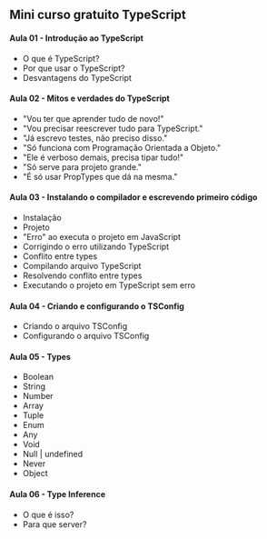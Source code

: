 <h2>Mini curso gratuito TypeScript</h2>

<h4>Aula 01 - Introdução ao TypeScript</h4>
<ul>
  <li>O que é TypeScript?</li>
  <li>Por que usar o TypeScript?</li>
  <li>Desvantagens do TypeScript</li>
 </ul>

<h4>Aula 02 - Mitos e verdades do TypeScript</h4>
<ul>
  <li>"Vou ter que aprender tudo de novo!"</li>
  <li>"Vou precisar reescrever tudo para TypeScript."</li>
  <li>"Já escrevo testes, não preciso disso."</li>
  <li>"Só funciona com Programação Orientada a Objeto."</li>
  <li>"Ele é verboso demais, precisa tipar tudo!"</li>
  <li>"Só serve para projeto grande."</li>
  <li>"É só usar PropTypes que dá na mesma."</li>
 </ul>
  
  <h4>Aula 03 - Instalando o compilador e escrevendo primeiro código</h4>
  <ul>
    <li>Instalação</li>
    <li>Projeto</li>
    <li>"Erro" ao executa o projeto em JavaScript</li>
    <li>Corrigindo o erro utilizando TypeScript</li>
    <li>Conflito entre types </li>
    <li>Compilando arquivo TypeScript</li>
    <li>Resolvendo conflito entre types</li>
    <li>Executando o projeto em TypeScript sem erro</li>
  </ul>
  
  <h4>Aula 04 -  Criando e configurando o TSConfig</h4>
  <ul>
    <li>Criando o arquivo TSConfig</li>
    <li>Configurando o arquivo TSConfig</li>
  </ul>
  
  <h4>Aula 05 - Types</h4>
  <ul>
  <li>Boolean</li>
  <li>String</li>
  <li>Number</li>
  <li>Array</li>
  <li>Tuple</li>
  <li>Enum</li>
  <li>Any</li>
  <li>Void</li>
  <li>Null | undefined</li>
  <li>Never</li>
  <li>Object</li>
  </ul>
  
  <h4>Aula 06 - Type Inference</h4>
  <ul>
  <li>O que é isso?</li>
  <li>Para que server?</li>
  </ul>
                                        
